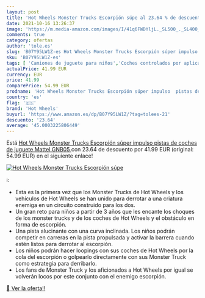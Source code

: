 ```yaml
---
layout: post
title: 'Hot Wheels Monster Trucks Escorpión súpe al 23.64 % de descuento'
date: 2021-10-16 13:26:37
image: 'https://m.media-amazon.com/images/I/41q6FWDYljL._SL500_._SL400_.jpg'
comments: true
category: ofertas
author: 'tole.es'
slug: 'B07Y95LW1Z-es Hot Wheels Monster Trucks Escorpión súper impulso pistas...'
sku: 'B07Y95LW1Z-es'
tags: [ 'Camiones de juguete para niños','Coches controlados por aplicación o por control remoto','Coches slot, pistas y accesorios','Coches y camiones de juguete','Coches y camiones de radiocontrol','Coches y coches de carreras de juguete para niños','Juguetes','Juguetes y juegos','Radiocontrol','Vehículos de juguete para niños','hot wheels','mattel', ]
actualPrice: 41.99 EUR
currency: EUR
price: 41.99
comparePrice: 54.99 EUR
prodname: 'Hot Wheels Monster Trucks Escorpión súper impulso  pistas de coches de juguete  Mattel GNB05 '
country: 'es'
flag: '🇪🇸'
brand: 'Hot Wheels'
buyurl: 'https://www.amazon.es/dp/B07Y95LW1Z/?tag=tolees-21'
descuento: '23.64'
average: '45.0003225806449'
---
```


Está [Hot Wheels Monster Trucks Escorpión súper impulso  pistas de coches de juguete  Mattel GNB05 ](https://www.amazon.es/dp/B07Y95LW1Z/?tag=tolees-21) con 23.64 de descuento por 41.99 EUR (original: 54.99 EUR) en el siguiente enlace!

[![Hot Wheels Monster Trucks Escorpión súpe](https://m.media-amazon.com/images/I/41q6FWDYljL._SL500_._SL400_.jpg)](https://www.amazon.es/dp/B07Y95LW1Z/?tag=tolees-21)

ℹ️:

- Esta es la primera vez que los Monster Trucks de Hot Wheels y los vehículos de Hot Wheels se han unido para derrotar a una criatura enemiga en un circuito construido para los dos.
- Un gran reto para niños a partir de 3 años que les encante los choques de los monster trucks y de los coches de Hot Wheels y el obstáculo en forma de escorpión.
- Una pista alucinante con una curva inclinada. Los niños podrán competir en carreras en la pista propulsada y activar la barrera cuando estén listos para derrotar al escorpión.
- Los niños podrán hacer loopings con sus coches de Hot Wheels por la cola del escorpión o golpearlo directamente con sus Monster Truck como estrategia para derribarlo.
- Los fans de Monster Truck y los aficionados a Hot Wheels por igual se volverán locos por este conjunto con el enemigo escorpión.

[🛒 Ver la oferta!!](https://www.amazon.es/dp/B07Y95LW1Z/?tag=tolees-21)
